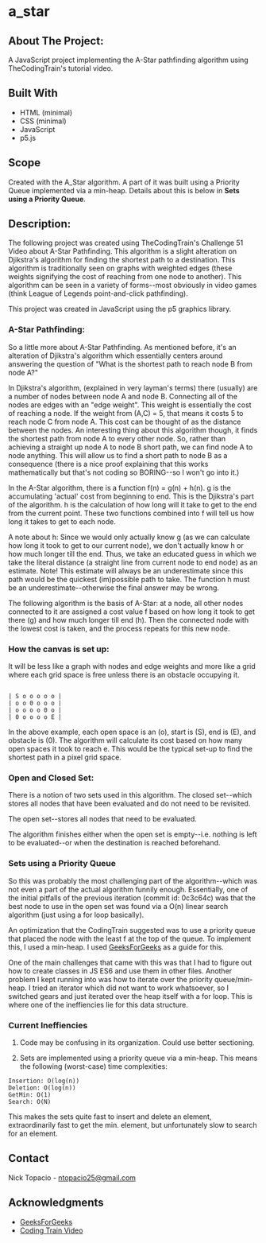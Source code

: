 # a_star

## **About The Project:**

A JavaScript project implementing the A-Star pathfinding algorithm using TheCodingTrain's tutorial video.

## **Built With**

- HTML (minimal)
- CSS (minimal)
- JavaScript
- p5.js

## **Scope**

Created with the A_Star algorithm. A part of it was built using a Priority Queue implemented via a min-heap. Details about this is below in **Sets using a Priority Queue**.

## **Description:**

The following project was created using TheCodingTrain's Challenge 51 Video about A-Star Pathfinding. This algorithm is a slight alteration on Djikstra's algorithm for finding the shortest path to a destination. This algorithm is traditionally seen on graphs with weighted edges (these weights signifying the cost of reaching from one node to another). This algorithm can be seen in a variety of forms--most obviously in video games (think League of Legends point-and-click pathfinding).

This project was created in JavaScript using the p5 graphics library.

### **A-Star Pathfinding:**

So a little more about A-Star Pathfinding. As mentioned before, it's an alteration of Djikstra's algorithm which essentially centers around answering the question of "What is the shortest path to reach node B from node A?"

In Djikstra's algorithm, (explained in very layman's terms) there (usually) are a number of nodes between node A and node B. Connecting all of the nodes are edges with an "edge weight". This weight is essentially the cost of reaching a node. If the weight from (A,C) = 5, that means it costs 5 to reach node C from node A. This cost can be thought of as the distance between the nodes. An interesting thing about this algorithm though, it finds the shortest path from node A to every other node. So, rather than achieving a straight up node A to node B short path, we can find node A to node anything. This will allow us to find a short path to node B as a consequence (there is a nice proof explaining that this works mathematically but that's not coding so BORING--so I won't go into it.)

In the A-Star algorithm, there is a function f(n) = g(n) + h(n). g is the accumulating 'actual' cost from beginning to end. This is the Djikstra's part of the algorithm. h is the calculation of how long will it take to get to the end from the current point. These two functions combined into f will tell us how long it takes to get to each node.

A note about h:
Since we would only actually know g (as we can calculate how long it took to get to our current node), we don't actually know h or how much longer till the end. Thus, we take an educated guess in which we take the literal distance (a straight line from current node to end node) as an estimate. Note! This estimate will always be an underestimate since this path would be the quickest (im)possible path to take. The function h must be an underestimate--otherwise the final answer may be wrong.

The following algorithm is the basis of A-Star: at a node, all other nodes connected to it are assigned a cost value f based on how long it took to get there (g) and how much longer till end (h). Then the connected node with the lowest cost is taken, and the process repeats for this new node.

### **How the canvas is set up:**

It will be less like a graph with nodes and edge weights and more like a grid where each grid space is free unless there is an obstacle occupying it.

```

| S o o o o o |
| o o 0 o o o |
| o o o o 0 o |
| 0 o o o o E |

```

In the above example, each open space is an (o), start is (S), end is (E), and obstacle is (0). The algorithm will calculate its cost based on how many open spaces it took to reach e. This would be the typical set-up to find the shortest path in a pixel grid space.

### **Open and Closed Set:**

There is a notion of two sets used in this algorithm.
The closed set--which stores all nodes that have been evaluated and do not need to be revisited.

The open set--stores all nodes that need to be evaluated.

The algorithm finishes either when the open set is empty--i.e. nothing is left to be evaluated--or when the destination is reached beforehand.

### **Sets using a Priority Queue**

So this was probably the most challenging part of the algorithm--which was not even a part of the actual algorithm funnily enough. Essentially, one of the initial pitfalls of the previous iteration (commit id: 0c3c64c) was that the best node to use in the open set was found via a O(n) linear search algorithm (just using a for loop basically).

An optimization that the CodingTrain suggested was to use a priority queue that placed the node with the least f at the top of the queue. To implement this, I used a min-heap. I used [GeeksForGeeks](https://www.geeksforgeeks.org/priority-queue-using-binary-heap/) as a guide for this.

One of the main challenges that came with this was that I had to figure out how to create classes in JS ES6 and use them in other files. Another problem I kept running into was how to iterate over the priority queue/min-heap. I tried an iterator which did not want to work whatsoever, so I switched gears and just iterated over the heap itself with a for loop. This is where one of the ineffiencies lie for this data structure.

### **Current Ineffiencies**

1. Code may be confusing in its organization. Could use better sectioning.

2. Sets are implemented using a priority queue via a min-heap. This means the following (worst-case) time complexities:

```
Insertion: O(log(n))
Deletion: O(log(n))
GetMin: O(1)
Search: O(N)
```

This makes the sets quite fast to insert and delete an element, extraordinarily fast to get the min. element, but unfortunately slow to search for an element.

## **Contact**

Nick Topacio - ntopacio25@gmail.com

## **Acknowledgments**

- [GeeksForGeeks](https://www.geeksforgeeks.org/priority-queue-using-binary-heap/)
- [Coding Train Video](https://www.youtube.com/watch?v=aKYlikFAV4k&t=13s&ab_channel=TheCodingTrain)
